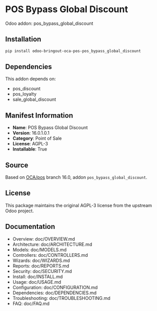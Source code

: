 # POS Bypass Global Discount

Odoo addon: pos_bypass_global_discount

## Installation

```bash
pip install odoo-bringout-oca-pos-pos_bypass_global_discount
```

## Dependencies

This addon depends on:
- pos_discount
- pos_loyalty
- sale_global_discount

## Manifest Information

- **Name**: POS Bypass Global Discount
- **Version**: 16.0.1.0.1
- **Category**: Point of Sale
- **License**: AGPL-3
- **Installable**: True

## Source

Based on [OCA/pos](https://github.com/OCA/pos) branch 16.0, addon `pos_bypass_global_discount`.

## License

This package maintains the original AGPL-3 license from the upstream Odoo project.

## Documentation

- Overview: doc/OVERVIEW.md
- Architecture: doc/ARCHITECTURE.md
- Models: doc/MODELS.md
- Controllers: doc/CONTROLLERS.md
- Wizards: doc/WIZARDS.md
- Reports: doc/REPORTS.md
- Security: doc/SECURITY.md
- Install: doc/INSTALL.md
- Usage: doc/USAGE.md
- Configuration: doc/CONFIGURATION.md
- Dependencies: doc/DEPENDENCIES.md
- Troubleshooting: doc/TROUBLESHOOTING.md
- FAQ: doc/FAQ.md
